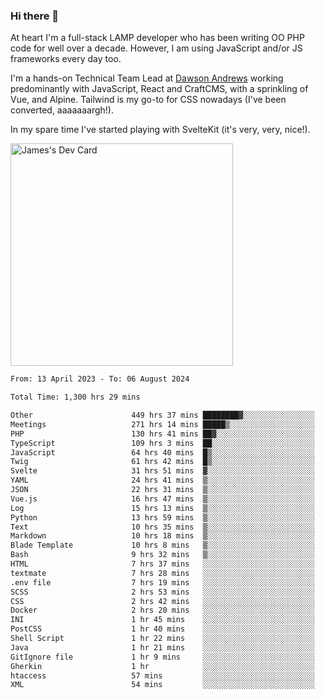### Hi there 👋

<!--
**JamesNock/JamesNock** is a ✨ _special_ ✨ repository because its `README.md` (this file) appears on your GitHub profile.

Here are some ideas to get you started:

- 🔭 I’m currently working on ...
- 🌱 I’m currently learning ...
- 👯 I’m looking to collaborate on ...
- 🤔 I’m looking for help with ...
- 💬 Ask me about ...
- 📫 How to reach me: ...
- 😄 Pronouns: ...
- ⚡ Fun fact: ...
-->
At heart I'm a full-stack LAMP developer who has been writing OO PHP code for well over a decade. However, I am using JavaScript and/or JS frameworks every day too.

I'm a hands-on Technical Team Lead at [Dawson Andrews](https://www.dawsonandrews.com/) working predominantly with JavaScript, React and CraftCMS, with a sprinkling of Vue, and Alpine. Tailwind is my go-to for CSS nowadays (I've been converted, aaaaaaargh!).

In my spare time I've started playing with SvelteKit (it's very, very, nice!).

<a href="https://app.daily.dev/h2onock"><img src="https://api.daily.dev/devcards/v2/XQraFlxE3JPWOlcSuOB2K.png?type=default&r=18u" width="356" alt="James's Dev Card"/></a>

<!--START_SECTION:waka-->

```txt
From: 13 April 2023 - To: 06 August 2024

Total Time: 1,300 hrs 29 mins

Other                      449 hrs 37 mins ████████▓░░░░░░░░░░░░░░░░   34.58 %
Meetings                   271 hrs 14 mins █████▒░░░░░░░░░░░░░░░░░░░   20.86 %
PHP                        130 hrs 41 mins ██▓░░░░░░░░░░░░░░░░░░░░░░   10.05 %
TypeScript                 109 hrs 3 mins  ██░░░░░░░░░░░░░░░░░░░░░░░   08.39 %
JavaScript                 64 hrs 40 mins  █▒░░░░░░░░░░░░░░░░░░░░░░░   04.97 %
Twig                       61 hrs 42 mins  █▒░░░░░░░░░░░░░░░░░░░░░░░   04.75 %
Svelte                     31 hrs 51 mins  ▓░░░░░░░░░░░░░░░░░░░░░░░░   02.45 %
YAML                       24 hrs 41 mins  ▒░░░░░░░░░░░░░░░░░░░░░░░░   01.90 %
JSON                       22 hrs 31 mins  ▒░░░░░░░░░░░░░░░░░░░░░░░░   01.73 %
Vue.js                     16 hrs 47 mins  ▒░░░░░░░░░░░░░░░░░░░░░░░░   01.29 %
Log                        15 hrs 13 mins  ▒░░░░░░░░░░░░░░░░░░░░░░░░   01.17 %
Python                     13 hrs 59 mins  ▒░░░░░░░░░░░░░░░░░░░░░░░░   01.08 %
Text                       10 hrs 35 mins  ▒░░░░░░░░░░░░░░░░░░░░░░░░   00.81 %
Markdown                   10 hrs 18 mins  ▒░░░░░░░░░░░░░░░░░░░░░░░░   00.79 %
Blade Template             10 hrs 8 mins   ▒░░░░░░░░░░░░░░░░░░░░░░░░   00.78 %
Bash                       9 hrs 32 mins   ▒░░░░░░░░░░░░░░░░░░░░░░░░   00.73 %
HTML                       7 hrs 37 mins   ░░░░░░░░░░░░░░░░░░░░░░░░░   00.59 %
textmate                   7 hrs 28 mins   ░░░░░░░░░░░░░░░░░░░░░░░░░   00.57 %
.env file                  7 hrs 19 mins   ░░░░░░░░░░░░░░░░░░░░░░░░░   00.56 %
SCSS                       2 hrs 53 mins   ░░░░░░░░░░░░░░░░░░░░░░░░░   00.22 %
CSS                        2 hrs 42 mins   ░░░░░░░░░░░░░░░░░░░░░░░░░   00.21 %
Docker                     2 hrs 20 mins   ░░░░░░░░░░░░░░░░░░░░░░░░░   00.18 %
INI                        1 hr 45 mins    ░░░░░░░░░░░░░░░░░░░░░░░░░   00.14 %
PostCSS                    1 hr 40 mins    ░░░░░░░░░░░░░░░░░░░░░░░░░   00.13 %
Shell Script               1 hr 22 mins    ░░░░░░░░░░░░░░░░░░░░░░░░░   00.11 %
Java                       1 hr 21 mins    ░░░░░░░░░░░░░░░░░░░░░░░░░   00.10 %
GitIgnore file             1 hr 9 mins     ░░░░░░░░░░░░░░░░░░░░░░░░░   00.09 %
Gherkin                    1 hr            ░░░░░░░░░░░░░░░░░░░░░░░░░   00.08 %
htaccess                   57 mins         ░░░░░░░░░░░░░░░░░░░░░░░░░   00.07 %
XML                        54 mins         ░░░░░░░░░░░░░░░░░░░░░░░░░   00.07 %
```

<!--END_SECTION:waka-->
